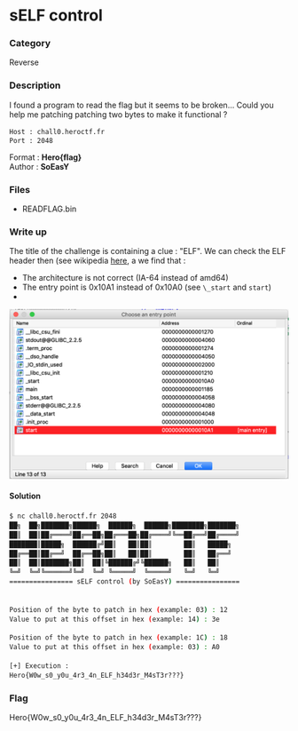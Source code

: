 # sELF control

### Category

Reverse

### Description

I found a program to read the flag but it seems to be broken... Could you help me patching patching two bytes to make it functional ? 

```
Host : chall0.heroctf.fr
Port : 2048
```

Format : **Hero{flag}**<br>
Author : **SoEasY**

### Files

- READFLAG.bin

### Write up

The title of the challenge is containing a clue : "ELF".
We can check the ELF header then (see wikipedia [here](https://en.wikipedia.org/wiki/Executable_and_Linkable_Format), a we find that :
- The architecture is not correct (IA-64 instead of amd64)
- The entry point is 0x10A1 instead of 0x10A0 (see `\_start` and `start`)
- 
![IDA screenshot](IDA_ENTRY_POINT.png)

#### Solution

```bash
$ nc chall0.heroctf.fr 2048
██╗  ██╗███████╗██████╗  ██████╗  ██████╗████████╗███████╗
██║  ██║██╔════╝██╔══██╗██╔═══██╗██╔════╝╚══██╔══╝██╔════╝
███████║█████╗  ██████╔╝██║   ██║██║        ██║   █████╗  
██╔══██║██╔══╝  ██╔══██╗██║   ██║██║        ██║   ██╔══╝  
██║  ██║███████╗██║  ██║╚██████╔╝╚██████╗   ██║   ██║     
╚═╝  ╚═╝╚══════╝╚═╝  ╚═╝ ╚═════╝  ╚═════╝   ╚═╝   ╚═╝     
================ sELF control (by SoEasY) ================


Position of the byte to patch in hex (example: 03) : 12
Value to put at this offset in hex (example: 14) : 3e

Position of the byte to patch in hex (example: 1C) : 18
Value to put at this offset in hex (example: 03) : A0

[+] Execution : 
Hero{W0w_s0_y0u_4r3_4n_ELF_h34d3r_M4sT3r???}
```

### Flag

Hero{W0w_s0_y0u_4r3_4n_ELF_h34d3r_M4sT3r???}
